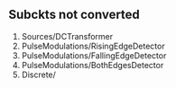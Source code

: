 Subckts not converted
-----------------

1. Sources/DCTransformer
2. PulseModulations/RisingEdgeDetector
3. PulseModulations/FallingEdgeDetector
4. PulseModulations/BothEdgesDetector
5. Discrete/
